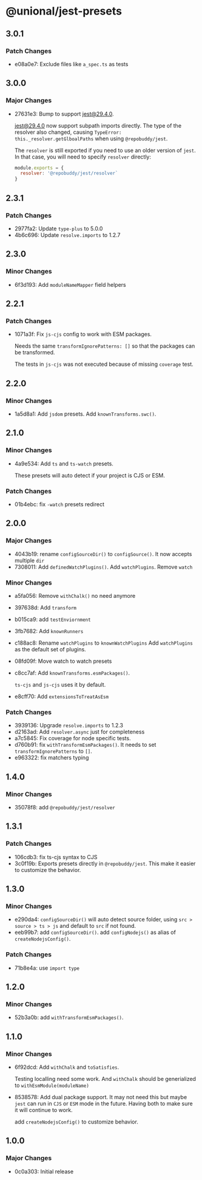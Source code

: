 # @unional/jest-presets

## 3.0.1

### Patch Changes

- e08a0e7: Exclude files like `a_spec.ts` as tests

## 3.0.0

### Major Changes

- 27631e3: Bump to support [jest@29.4.0][jest].

  [jest@29.4.0][jest] now support subpath imports directly.
  The type of the resolver also changed,
  causing `TypeError: this._resolver.getGlboalPaths` when using `@repobuddy/jest`.

  The `resolver` is still exported if you need to use an older version of `jest`.
  In that case, you will need to specify `resolver` directly:

  ```js
  module.exports = {
    resolver: '@repobuddy/jest/resolver`
  }
  ```

  [jest]: https://github.com/facebook/jest/releases/tag/v29.4.0

## 2.3.1

### Patch Changes

- 2977fa2: Update `type-plus` to 5.0.0
- 4b6c696: Update `resolve.imports` to 1.2.7

## 2.3.0

### Minor Changes

- 6f3d193: Add `moduleNameMapper` field helpers

## 2.2.1

### Patch Changes

- 1071a3f: Fix `js-cjs` config to work with ESM packages.

  Needs the same `transformIgnorePatterns: []` so that the packages can be transformed.

  The tests in `js-cjs` was not executed because of missing `coverage` test.

## 2.2.0

### Minor Changes

- 1a5d8a1: Add `jsdom` presets.
  Add `knownTransforms.swc()`.

## 2.1.0

### Minor Changes

- 4a9e534: Add `ts` and `ts-watch` presets.

  These presets will auto detect if your project is CJS or ESM.

### Patch Changes

- 01b4ebc: fix `-watch` presets redirect

## 2.0.0

### Major Changes

- 4043b19: rename `configSourceDir()` to `configSource()`.
  It now accepts multiple `dir`
- 7308011: Add `definedWatchPlugins()`.
  Add `watchPlugins`.
  Remove `watch`

### Minor Changes

- a5fa056: Remove `withChalk()` no need anymore
- 397638d: Add `transform`
- b015ca9: add `testEnviornment`
- 3fb7682: Add `knownRunners`
- c188ac8: Rename `watchPlugins` to `knownWatchPlugins`
  Add `watchPlugins` as the default set of plugins.
- 08fd09f: Move watch to watch presets
- c8cc7af: Add `knownTransforms.esmPackages()`.

  `ts-cjs` and `js-cjs` uses it by default.

- e8cff70: Add `extensionsToTreatAsEsm`

### Patch Changes

- 3939136: Upgrade `resolve.imports` to 1.2.3
- d2163ad: Add `resolver.async` just for completeness
- a7c5845: Fix coverage for node specific tests.
- d760b91: fix `withTransformEsmPackages()`.
  It needs to set `transformIgnorePatterns` to `[]`.
- e963322: fix matchers typing

## 1.4.0

### Minor Changes

- 35078f8: add `@repobuddy/jest/resolver`

## 1.3.1

### Patch Changes

- 106cdb3: fix ts-cjs syntax to CJS
- 3c0f19b: Exports presets directly in `@repobuddy/jest`.
  This make it easier to customize the behavior.

## 1.3.0

### Minor Changes

- e290da4: `configSourceDir()` will auto detect source folder,
  using `src > source > ts > js` and default to `src` if not found.
- eeb99b7: add `configSourceDir()`.
  add `configNodejs()` as alias of `createNodejsConfig()`.

### Patch Changes

- 71b8e4a: use `import type`

## 1.2.0

### Minor Changes

- 52b3a0b: add `withTransformEsmPackages()`.

## 1.1.0

### Minor Changes

- 6f92dcd: Add `withChalk` and `toSatisfies`.

  Testing localling need some work.
  And `withChalk` should be generialized to `withEsmModule(moduleName)`

- 8538578: Add dual package support.
  It may not need this but maybe `jest` can run in `CJS` or `ESM` mode in the future.
  Having both to make sure it will continue to work.

  add `createNodejsConfig()` to customize behavior.

## 1.0.0

### Major Changes

- 0c0a303: Initial release
